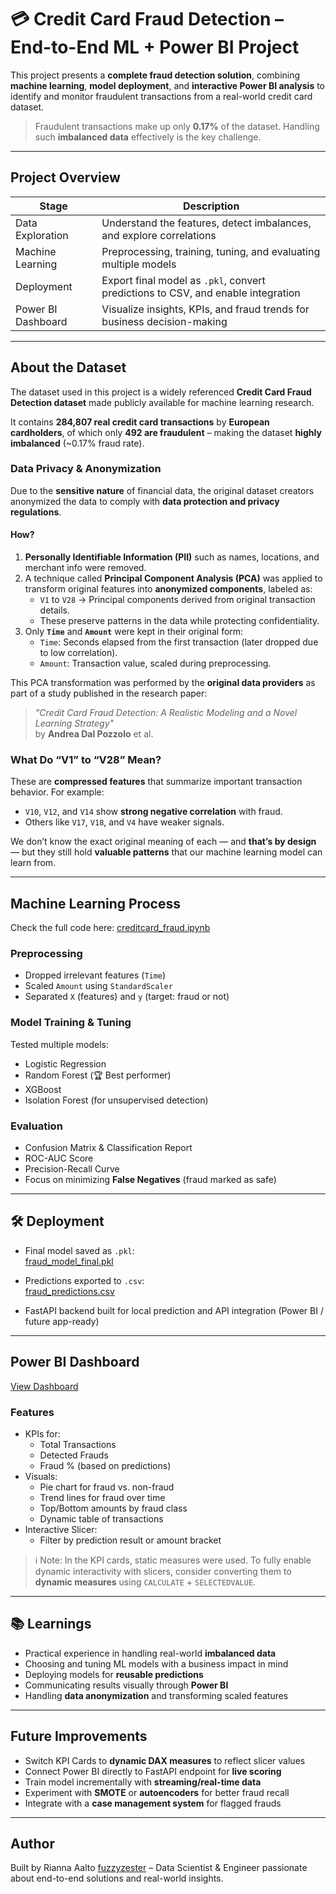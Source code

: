 
# 💳 Credit Card Fraud Detection – End-to-End ML + Power BI Project

This project presents a **complete fraud detection solution**, combining **machine learning**, **model deployment**, and **interactive Power BI analysis** to identify and monitor fraudulent transactions from a real-world credit card dataset.

>  Fraudulent transactions make up only **0.17%** of the dataset. Handling such **imbalanced data** effectively is the key challenge.

---

##  Project Overview

| Stage | Description |
|-------|-------------|
|  Data Exploration | Understand the features, detect imbalances, and explore correlations |
|  Machine Learning | Preprocessing, training, tuning, and evaluating multiple models |
|  Deployment | Export final model as `.pkl`, convert predictions to CSV, and enable integration |
|  Power BI Dashboard | Visualize insights, KPIs, and fraud trends for business decision-making |

---

##  About the Dataset

The dataset used in this project is a widely referenced **Credit Card Fraud Detection dataset** made publicly available for machine learning research.

It contains **284,807 real credit card transactions** by **European cardholders**, of which only **492 are fraudulent** – making the dataset **highly imbalanced** (~0.17% fraud rate).

###  Data Privacy & Anonymization

Due to the **sensitive nature** of financial data, the original dataset creators anonymized the data to comply with **data protection and privacy regulations**.

####  How?

1. **Personally Identifiable Information (PII)** such as names, locations, and merchant info were removed.
2. A technique called **Principal Component Analysis (PCA)** was applied to transform original features into **anonymized components**, labeled as:
   - `V1` to `V28` → Principal components derived from original transaction details.
   - These preserve patterns in the data while protecting confidentiality.
3. Only **`Time`** and **`Amount`** were kept in their original form:
   - `Time`: Seconds elapsed from the first transaction (later dropped due to low correlation).
   - `Amount`: Transaction value, scaled during preprocessing.

This PCA transformation was performed by the **original data providers** as part of a study published in the research paper:  
> *"Credit Card Fraud Detection: A Realistic Modeling and a Novel Learning Strategy"*  
> by **Andrea Dal Pozzolo** et al.

###  What Do “V1” to “V28” Mean?

These are **compressed features** that summarize important transaction behavior. For example:
- `V10`, `V12`, and `V14` show **strong negative correlation** with fraud.
- Others like `V17`, `V18`, and `V4` have weaker signals.

We don’t know the exact original meaning of each — and **that’s by design** — but they still hold **valuable patterns** that our machine learning model can learn from.

---

##  Machine Learning Process

 Check the full code here: [creditcard_fraud.ipynb](https://github.com/fuzzyzester/creditcard-fraud-detection/blob/main/creditcard_fraud.ipynb)

###  Preprocessing
- Dropped irrelevant features (`Time`)
- Scaled `Amount` using `StandardScaler`
- Separated `X` (features) and `y` (target: fraud or not)

###  Model Training & Tuning
Tested multiple models:
- Logistic Regression
- Random Forest (🏆 Best performer)
- XGBoost
- Isolation Forest (for unsupervised detection)

###  Evaluation
- Confusion Matrix & Classification Report
- ROC-AUC Score
- Precision-Recall Curve
- Focus on minimizing **False Negatives** (fraud marked as safe)

---

## 🛠️ Deployment

-  Final model saved as `.pkl`:  
  [fraud_model_final.pkl](https://github.com/fuzzyzester/creditcard-fraud-detection/blob/main/fraud_model_final.pkl)

-  Predictions exported to `.csv`:  
  [fraud_predictions.csv](https://github.com/fuzzyzester/creditcard-fraud-detection/blob/main/fraud_predictions.csv)

-  FastAPI backend built for local prediction and API integration (Power BI / future app-ready)

---

##  Power BI Dashboard

 [View Dashboard](https://github.com/fuzzyzester/creditcard-fraud-detection/blob/main/powerBIdashboard_CreditCard_fraud_detection.png)

###  Features

- KPIs for:
  - Total Transactions
  - Detected Frauds
  - Fraud % (based on predictions)
- Visuals:
  - Pie chart for fraud vs. non-fraud
  - Trend lines for fraud over time
  - Top/Bottom amounts by fraud class
  - Dynamic table of transactions
- Interactive Slicer:
  - Filter by prediction result or amount bracket

> ℹ Note: In the KPI cards, static measures were used. To fully enable dynamic interactivity with slicers, consider converting them to **dynamic measures** using `CALCULATE` + `SELECTEDVALUE`.

---

## 📚 Learnings

- Practical experience in handling real-world **imbalanced data**
- Choosing and tuning ML models with a business impact in mind
- Deploying models for **reusable predictions**
- Communicating results visually through **Power BI**
- Handling **data anonymization** and transforming scaled features

---

##  Future Improvements

- Switch KPI Cards to **dynamic DAX measures** to reflect slicer values
- Connect Power BI directly to FastAPI endpoint for **live scoring**
- Train model incrementally with **streaming/real-time data**
- Experiment with **SMOTE** or **autoencoders** for better fraud recall
- Integrate with a **case management system** for flagged frauds

---

##  Author

 Built by Rianna Aalto [fuzzyzester](https://github.com/fuzzyzester) – Data Scientist & Engineer passionate about end-to-end solutions and real-world insights.

